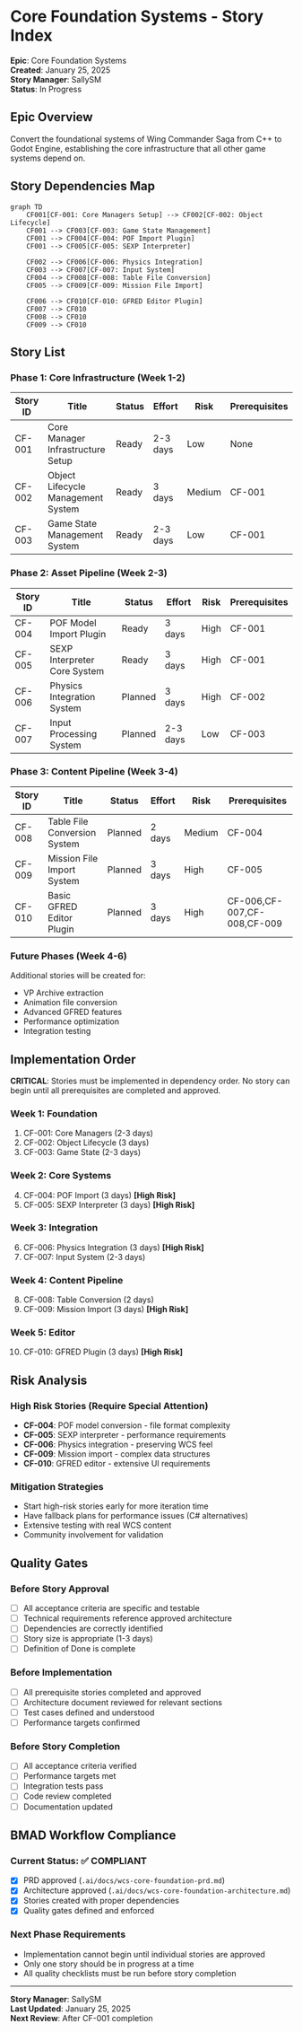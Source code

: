 # Core Foundation Systems - Story Index

**Epic**: Core Foundation Systems  
**Created**: January 25, 2025  
**Story Manager**: SallySM  
**Status**: In Progress

## Epic Overview
Convert the foundational systems of Wing Commander Saga from C++ to Godot Engine, establishing the core infrastructure that all other game systems depend on.

## Story Dependencies Map

```mermaid
graph TD
    CF001[CF-001: Core Managers Setup] --> CF002[CF-002: Object Lifecycle]
    CF001 --> CF003[CF-003: Game State Management]
    CF001 --> CF004[CF-004: POF Import Plugin]
    CF001 --> CF005[CF-005: SEXP Interpreter]
    
    CF002 --> CF006[CF-006: Physics Integration]
    CF003 --> CF007[CF-007: Input System]
    CF004 --> CF008[CF-008: Table File Conversion]
    CF005 --> CF009[CF-009: Mission File Import]
    
    CF006 --> CF010[CF-010: GFRED Editor Plugin]
    CF007 --> CF010
    CF008 --> CF010
    CF009 --> CF010
```

## Story List

### Phase 1: Core Infrastructure (Week 1-2)
| Story ID | Title | Status | Effort | Risk | Prerequisites |
|----------|-------|--------|--------|------|---------------|
| CF-001 | Core Manager Infrastructure Setup | Ready | 2-3 days | Low | None |
| CF-002 | Object Lifecycle Management System | Ready | 3 days | Medium | CF-001 |
| CF-003 | Game State Management System | Ready | 2-3 days | Low | CF-001 |

### Phase 2: Asset Pipeline (Week 2-3)
| Story ID | Title | Status | Effort | Risk | Prerequisites |
|----------|-------|--------|--------|------|---------------|
| CF-004 | POF Model Import Plugin | Ready | 3 days | High | CF-001 |
| CF-005 | SEXP Interpreter Core System | Ready | 3 days | High | CF-001 |
| CF-006 | Physics Integration System | Planned | 3 days | High | CF-002 |
| CF-007 | Input Processing System | Planned | 2-3 days | Low | CF-003 |

### Phase 3: Content Pipeline (Week 3-4)
| Story ID | Title | Status | Effort | Risk | Prerequisites |
|----------|-------|--------|--------|------|---------------|
| CF-008 | Table File Conversion System | Planned | 2 days | Medium | CF-004 |
| CF-009 | Mission File Import System | Planned | 3 days | High | CF-005 |
| CF-010 | Basic GFRED Editor Plugin | Planned | 3 days | High | CF-006,CF-007,CF-008,CF-009 |

### Future Phases (Week 4-6)
Additional stories will be created for:
- VP Archive extraction
- Animation file conversion
- Advanced GFRED features
- Performance optimization
- Integration testing

## Implementation Order
**CRITICAL**: Stories must be implemented in dependency order. No story can begin until all prerequisites are completed and approved.

### Week 1: Foundation
1. CF-001: Core Managers (2-3 days)
2. CF-002: Object Lifecycle (3 days) 
3. CF-003: Game State (2-3 days)

### Week 2: Core Systems
4. CF-004: POF Import (3 days) **[High Risk]**
5. CF-005: SEXP Interpreter (3 days) **[High Risk]**

### Week 3: Integration
6. CF-006: Physics Integration (3 days) **[High Risk]**
7. CF-007: Input System (2-3 days)

### Week 4: Content Pipeline
8. CF-008: Table Conversion (2 days)
9. CF-009: Mission Import (3 days) **[High Risk]**

### Week 5: Editor
10. CF-010: GFRED Plugin (3 days) **[High Risk]**

## Risk Analysis

### High Risk Stories (Require Special Attention)
- **CF-004**: POF model conversion - file format complexity
- **CF-005**: SEXP interpreter - performance requirements
- **CF-006**: Physics integration - preserving WCS feel
- **CF-009**: Mission import - complex data structures
- **CF-010**: GFRED editor - extensive UI requirements

### Mitigation Strategies
- Start high-risk stories early for more iteration time
- Have fallback plans for performance issues (C# alternatives)
- Extensive testing with real WCS content
- Community involvement for validation

## Quality Gates

### Before Story Approval
- [ ] All acceptance criteria are specific and testable
- [ ] Technical requirements reference approved architecture  
- [ ] Dependencies are correctly identified
- [ ] Story size is appropriate (1-3 days)
- [ ] Definition of Done is complete

### Before Implementation
- [ ] All prerequisite stories completed and approved
- [ ] Architecture document reviewed for relevant sections
- [ ] Test cases defined and understood
- [ ] Performance targets confirmed

### Before Story Completion
- [ ] All acceptance criteria verified
- [ ] Performance targets met
- [ ] Integration tests pass
- [ ] Code review completed
- [ ] Documentation updated

## BMAD Workflow Compliance

### Current Status: ✅ COMPLIANT
- [x] PRD approved (`.ai/docs/wcs-core-foundation-prd.md`)
- [x] Architecture approved (`.ai/docs/wcs-core-foundation-architecture.md`)
- [x] Stories created with proper dependencies
- [x] Quality gates defined and enforced

### Next Phase Requirements
- Implementation cannot begin until individual stories are approved
- Only one story should be in progress at a time
- All quality checklists must be run before story completion

---

**Story Manager**: SallySM  
**Last Updated**: January 25, 2025  
**Next Review**: After CF-001 completion